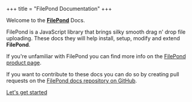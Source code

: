 +++
title = "FilePond Documentation"
+++

Welcome to the [**FilePond**](https://pqina.nl/filepond/) Docs.

FilePond is a JavaScript library that brings silky smooth drag n' drop file uploading. These docs they will help install, setup, modify and extend **FilePond**.

If you're unfamiliar with FilePond you can find more info on the [FilePond product page](https://pqina.nl/filepond/).

If you want to contribute to these docs you can do so by creating pull requests on the [FilePond docs repository on GitHub](https://github.com/pqina/filepond-docs/).

[Let's get started](./patterns/installation)
